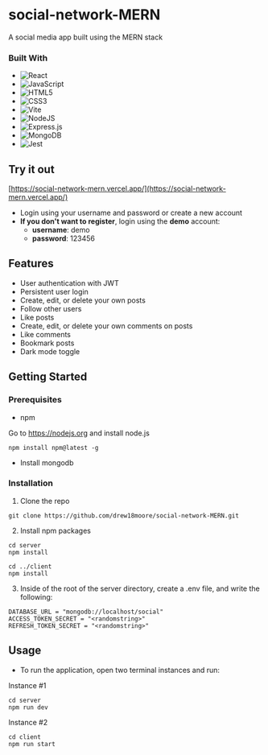 # social-network-MERN
A social media app built using the MERN stack

### Built With
* ![React](https://img.shields.io/badge/react-%2320232a.svg?style=for-the-badge&logo=react&logoColor=%2361DAFB)
* ![JavaScript](https://img.shields.io/badge/javascript-%23323330.svg?style=for-the-badge&logo=javascript&logoColor=%23F7DF1E)
* ![HTML5](https://img.shields.io/badge/html5-%23E34F26.svg?style=for-the-badge&logo=html5&logoColor=white)
*	![CSS3](https://img.shields.io/badge/css3-%231572B6.svg?style=for-the-badge&logo=css3&logoColor=white)
* ![Vite](https://img.shields.io/badge/vite-%23646CFF.svg?style=for-the-badge&logo=vite&logoColor=white)
* ![NodeJS](https://img.shields.io/badge/node.js-6DA55F?style=for-the-badge&logo=node.js&logoColor=white)
* ![Express.js](https://img.shields.io/badge/express.js-%23404d59.svg?style=for-the-badge&logo=express&logoColor=%2361DAFB)
* ![MongoDB](https://img.shields.io/badge/MongoDB-%234ea94b.svg?style=for-the-badge&logo=mongodb&logoColor=white)
* ![Jest](https://img.shields.io/badge/-jest-%23C21325?style=for-the-badge&logo=jest&logoColor=white)
## Try it out
[https://social-network-mern.vercel.app/](https://social-network-mern.vercel.app/)
- Login using your username and password or create a new account
- <strong>If you don't want to register</strong>, login using the <strong>demo</strong> account:
  - <strong>username</strong>: demo
  - <strong>password</strong>: 123456

## Features
- User authentication with JWT
- Persistent user login
- Create, edit, or delete your own posts
- Follow other users
- Like posts
- Create, edit, or delete your own comments on posts
- Like comments
- Bookmark posts
- Dark mode toggle

## Getting Started
### Prerequisites
* npm

Go to https://nodejs.org and install node.js
```
npm install npm@latest -g
```
* Install mongodb

### Installation
1. Clone the repo
```
git clone https://github.com/drew18moore/social-network-MERN.git
```
2. Install npm packages
```
cd server
npm install

cd ../client
npm install
```

3. Inside of the root of the server directory, create a .env file, and write the following:
```
DATABASE_URL = "mongodb://localhost/social"
ACCESS_TOKEN_SECRET = "<randomstring>"
REFRESH_TOKEN_SECRET = "<randomstring>"
```
## Usage
* To run the application, open two terminal instances and run:

Instance #1
```
cd server
npm run dev
```
Instance #2
```
cd client
npm run start
```
